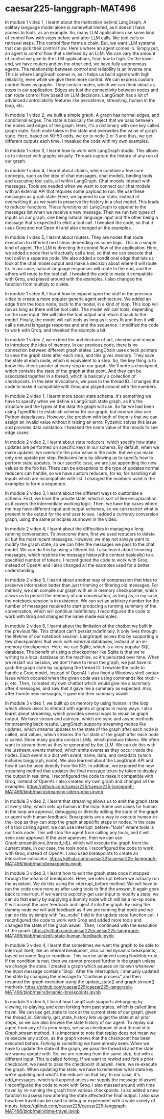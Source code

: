 # caesar225-langgraph-MAT496

In module 1 video 1, I learnt about the motivation behind LangGraph. A solitary language model alone is somewhat limited, as it doesn't have access to tools, as an example. So, many LLM applications use some kind of control flow with steps before and after LLM calls, like tool calls or retrieval steps. This control flow forms a chain. But, we want LLM systems that can pick their control flow. Here's where an agent comes in. Simply put, an agent is control flow that's defined by an LLM. We can vary the amount of control we give to the LLM applications, from low to high. On the lower end, we have routers and on the other end, we have fully autonomous agents. The relationship between control and reliability is an inverse one. 
This is where LangGraph comes in, as it helps us build agents with high reliability, even while we give them more control. We can express custom control flows as graphs. They contain nodes, which we can think about as steps in our application. Edges are just the connectivity between nodes and can route control flow based on LLM decisions. LangGraph has a lot of advanced controllability features like persistence, streaming, human in the loop, etc.

In module 1 video 2, we built a simple graph. A graph has normal edges, and conditional edges. The state is basically the object that we pass between the nodes and edges of the graph. Here, it's a dictionary with one key called graph state. Each node takes in the state and overwrites the value of graph state. Here, based on 50-50 odds, we go to node 2 or 3 and thus, we get different outputs each time. I tweaked the code with my own examples.

In module 1 video 3, I learnt how to work with LangGraph studio. This allows us to interact with graphs visually. Threads capture the history of any run of our graph.

In module 1 video 4, I learnt about chains, which combine a few core concepts, such as the idea of chat messages, chat models, binding tools and executing tool calls, all within LangGraph. Chat models interact with messages. Tools are needed when we want to connect our chat models with an external API that requires some payload to run. We use these messages as graph state. Here, we append to our state, instead of overwriting it, as we want to preserve the history in a chat model. This leads to reducer functions. These functions tell LangGraph to append to the messages list when we receive a new message. Then we run two types of inputs on our graph, one being natural language input and the other being a message that's expected to elicit a tool call. I tweaked the code, so that it uses Groq and not Open AI and also changed all the examples.

In module 1 video 5, I learnt about routers. They are nodes that route execution to different next steps depending on some logic. This is a simple kind of agent. The LLM is directing the control flow of the application. Here, we added a node that will actually call a tool, so that we can execute that tool call in a separate node. We also added a conditional edge that lets us look at the chat model output and make a decision about where it will route to. In our case, natural language responses will route to the end, and the others will route to the tool call. I tweaked the code to make it compatible with Groq, and played around with the examples. I also changed the function from multiply to divide. 

In module 1 video 6, I learnt how to expand upon the stuff in the previous video to create a more popular generic agent architecture. We added an edge from the tools node, back to the model, in a kind of loop. This loop will run as long as there will be tool calls. The model will call tools, depending on the user input. We will take the tool output and return it back to the model. Finally, the model will call tools as long as it sees fit and then it will call a natural language response and end the sequence. I modified the code to work with Groq, and tweaked the example a bit.

In module 1 video 7, we extend the architecture of act, observe and reason to introduce the idea of memory. In our previous code, there is no connection between different graph states. LangChain uses check pointers to save the graph state after each step, and this gives memory. They save the state at each node, which is equivalent to a step. So, the key thing is to know this check pointer at every step in our graph. We'll write a checkpoint, which contains the state of the graph at that point. And they can be associated together in a thread, which is basically a collection of checkpoints. In the later invocations, we pass in the thread ID. I changed the code to make it compatible with Groq and played around with the numbers.


In module 2 video 1, I learnt more about state schema. It's something we have to specify when we define a LangGraph state graph, as it's the structure and the types of the data the graph will use. So far we had been using TypedDict to establish schema for our graph, but now we also use Python dataclasses. However, the problem with both of them is that we can assign an invalid value without it raising an error. Pydantic solves this issue and provides data validation. I tweaked the name value of the moods to see edge cases.

In module 2 video 2, I learnt about state reducers, which specify how state updates are performed on specific keys in our schema. By default, when we make updates, we overwrite the prior value in the node. But we can make only one update per step. Reducers help by allowing us to specify how to perform state updates. In our specific case, we are just appending the new values to the foo list. There can be exceptions to the type of updates normal reducers can handle, so we have custom reducers, for ex, for handling null inputs which are incompatible with list. I changed the numbers used in the examples to form a sequence.

In module 2 video 3, I learnt about the different ways to customize a schema. First, we have the private state, which is sort of like encapsulation as it covers the intermediate working logic. Then, we have the cases where me may have different input and output schemas, so we can restrict what is present in the output for the end user to see. I added a currency conversion graph, using the same principles as shown in the video.

In module 2 video 4, I learnt about the difficulties in managing a long running conversation. To overcome them, first we used reducers to delete all but the most recent messages. However, we may not always want to modify the graph state, so we can filter the messages we pass to the chat model. We can do this by using a filtered list. I also learnt about trimming messages, which restricts the message history(the context basically) to a specified number of tokens. I reconfigured the code to work with Groq, instead of OpenAI and I also changed all the examples used for a better understanding.

In module 2 video 5, I learnt about another way of compression that tries to preserve information better than just trimming or filtering old messages. For memory, we can compile our graph with an in memory checkpointer, which allows us to persist the memory of our conversation, as long as, in my case, the notebook session is in existence. We can set an arbitrary number for the number of messages required to start producing a running summary of the conversation, which will continue indefinitely. I reconfigured the code to work with Groq and changed the name made examples.

In module 2 video 6, I learnt about the limitation of the chatbot we built in the previous file. This chatbot can't persist indefinitely. It only lives through the lifetime of our notebook session. LangGraph solves this by supporting a few checkpointers that work with external databases, instead of an in-memory checkpointer. Here, we use Sqlite, which is a very popular SQL database. The benefit of using a checkpointer like Sqlite is that we're writing to a local database on the machine, so it's persisted over time. When we restart our session, we don't have to rerun the graph, we just have to grab the graph state by supplying the thread ID. I rewrote the code to handle a Groq model, instead of OpenAI. I also fixed a Windows shell syntax issue which occured when the given code was using commands like mkdir -p, etc. Then, I created my own chatbot which would give me a summary after 4 messages, and saw that it gave me a summary as expected. Also, after I wrote new messages, it gave me their summary aswell.


In module 3 video 1, we built up on memory by using human in the loop which allows users to interact with agents or graphs in many ways. I also learnt about streaming, which provides several ways to visualise graph output. We have stream and astream, which are sync and async methods for streaming back results. LangGraph supports streaming modes like updates, which streams updates to the state of the graph after each node is called, and values, which streams the full state of the graph after each node is called. Since many graphs contain LLMs, which produce tokens. We often want to stream them as they're generated by the LLM. We can do this with the .astream_events method, which emits events as they occur inside the nodes. Each event is a dict with event, name, data, and metadata (which includes langgraph_node). We also learned about the LangGraph API and how it can be used directly from the IDE. In addition, we explored the new streaming method that updates the final message token by token to display the output in real time. I reconfigured the code to make it compatible with Groq, instead of OpenAI. I also created my own graph and changed all the examples. https://github.com/caesar225/caesar225-langgraph-MAT496/blob/main/streaming-interruption.ipynb

In module 3 video 2, I learnt that streaming allows us to emit the graph state at every step, which sets up human in the loop. Some use cases for human in the loop are approval, debugging or directly editing the state of the graph or agent with human feedback. Breakpoints are a way to execute human-in-the-loop as they can stop the graph at specific steps or nodes. In the case of a tool calling agent, we can use interrupt_before="tools" where tools is our tools node. This will stop the agent from calling any tools, and it will seek user approval. If the user approves, then we can use Graph.stream(None,{thread_id}), which will execute the graph from the current state, in our case, the tools node. I reconfigured the code to work with Groq, instead of OpenAI. I also used breakpoints to create an interactive calculator. https://github.com/caesar225/caesar225-langgraph-MAT496/blob/main/breakpoints.ipynb

In module 3 video 3, I learnt how to edit the graph state once it stopped through the means of breakpoints. Here, we interrupt before we actually run the assistant. We do this using the interrupt_before method. We will have to run the code once more as after using tools to find the answer, it again goes back to interrupt. If we want to explicitly get user input to modify a state, we can do that easily by supplying a dummy node which will be a no-op node. It will accept the user feedback and inject it into the graph. By using the dummy node we will add feedback as if we are running that node and we can do this by simply with "as_node" field in the update state function call. I reconfigured the code to work with Groq and added more tools and changed the state of the graph aswell. Then, I continued with the execution of the graph. https://github.com/caesar225/caesar225-langgraph-MAT496/blob/main/edit-state-human-feedback.ipynb

In module 3 video 4, I learnt that sometimes we want the graph to be able to interrupt itself, like an internal breakpoint, also called dynamic breakpoints, based on some flag or condition. This can be achieved using NodeInterrupt. If the condition is met, then we cannot proceed further in the graph unless we change the state. I created a graph which pauses on its own whenever the input message contains 'Stop'. After the interruption, I manually updated the state by changing the message to "Continue process" and then resumed the graph execution using the update_state() and graph.stream() methods. https://github.com/caesar225/caesar225-langgraph-MAT496/blob/main/dynamic-breakpoints.ipynb

In module 3 video 5, I learnt how LangGraph supports debugging by viewing, re-playing, and even forking from past states, which is called time travel. We can use get_state to look at the current state of our graph, given the thread_id. Similarly, get_state_history lets us get the state at all prior steps, so we can also browse the state history of our agent. To replay our agent from any of its prior steps, we pass checkpoint id and thread id to Graph.stream method. It is important to note that replay does not mean we re execute any action, as the graph knows that the checkpoint has been executed before. Forking is something we have already seen. When we have to update the state of the graph, we pass the thread id and the state we wanna update with. So, we are running from the same step, but with a different input. This is called forking. If we want to rewind and fork a prior checkpoint, we need to pass the checkpoint id aswell. Here, we re-execute the graph. When updating the state, we have to remember what state key we're updating and what's the reducer on that key. In our case, it's add_messages, which will append unless we supply the message id aswell. I reconfigured the code to work with Groq. I also messed around with time travel by re-running the graph from various checkpoints. I also added a new function to assess how altering the state affected the final output. I also saw how time travel can be used to debug or experiment with a wide variety of inputs. https://github.com/caesar225/caesar225-langgraph-MAT496/blob/main/time-travel.ipynb
